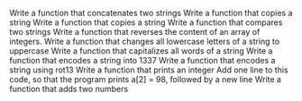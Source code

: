 
Write a function that concatenates two strings
Write a function that copies a string
Write a function that copies a string
Write a function that compares two strings
Write a function that reverses the content of an array of integers.
Write a function that changes all lowercase letters of a string to uppercase
Write a function that capitalizes all words of a string
Write a function that encodes a string into 1337
Write a function that encodes a string using rot13
Write a function that prints an integer
Add one line to this code, so that the program prints a[2] = 98, followed by a new line
Write a function that adds two numbers

